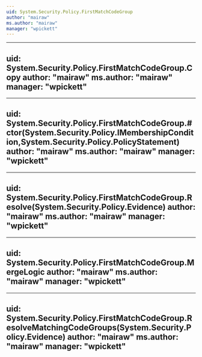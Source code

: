 ```yaml
---
uid: System.Security.Policy.FirstMatchCodeGroup
author: "mairaw"
ms.author: "mairaw"
manager: "wpickett"
---
```


---
uid: System.Security.Policy.FirstMatchCodeGroup.Copy
author: "mairaw"
ms.author: "mairaw"
manager: "wpickett"
---

---
uid: System.Security.Policy.FirstMatchCodeGroup.#ctor(System.Security.Policy.IMembershipCondition,System.Security.Policy.PolicyStatement)
author: "mairaw"
ms.author: "mairaw"
manager: "wpickett"
---

---
uid: System.Security.Policy.FirstMatchCodeGroup.Resolve(System.Security.Policy.Evidence)
author: "mairaw"
ms.author: "mairaw"
manager: "wpickett"
---

---
uid: System.Security.Policy.FirstMatchCodeGroup.MergeLogic
author: "mairaw"
ms.author: "mairaw"
manager: "wpickett"
---

---
uid: System.Security.Policy.FirstMatchCodeGroup.ResolveMatchingCodeGroups(System.Security.Policy.Evidence)
author: "mairaw"
ms.author: "mairaw"
manager: "wpickett"
---
